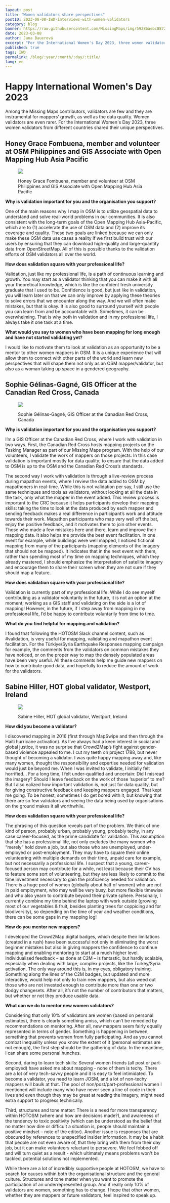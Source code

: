 ```yaml
---
layout: post
title: "Women validators share perspectives"
postID: 2023-08-08-IWD-interviews-with-women-validators
category: blog
banner: https://raw.githubusercontent.com/MissingMaps/img/59286aebc8872b68a7024a70e0b031944f916f58/missingmaps-blog-2023-03-08_IWD_banner.jpg
date: 2023-03-08
author: Jana Bauerová
excerpt: "For the International Women's Day 2023, three women validators from different countries shared their unique perspectives"
published: true
tags: IWD
permalink: /blog/:year/:month/:day/:title/
lang: en
---
```


# Happy International Women's Day 2023

Among the Missing Maps contributors, validators are few and they are instrumental for mappers’ growth, as well as the data quality. Women validators are even rarer. For the International Women's Day 2023, three women validators from different countries shared their unique perspectives.

## Honey Grace Fombuena, member and volunteer at OSM Philippines and GIS Associate with Open Mapping Hub Asia Pacific

<figure>
<img src="https://raw.githubusercontent.com/MissingMaps/img/59286aebc8872b68a7024a70e0b031944f916f58/missingmaps-blog-2023-03-08_IWD_Honey.png">
<p class="caption">Honey Grace Fombuena, member and volunteer at OSM Philippines and GIS Associate with Open Mapping Hub Asia Pacific
</p>
</figure>

**Why is validation important for you and the organisation you support?**

One of the main reasons why I map in OSM is to utilize geospatial data to understand and solve real-world problems in our communities. It is also consistent with the long-term goals of the Open Mapping Hub Asia-Pacific, which are to (1) accelerate the use of OSM data and (2) improve its coverage and quality. These two goals are linked because we can only make these OSM data use cases a reality if we first build trust with our users by ensuring that they can download high-quality and large-quantity data from OpenStreetMap. All of this is possible thanks to the validation efforts of OSM validators all over the world.

**How does validation square with your professional life?**

Validation, just like my professional life, is a path of continuous learning and growth. You may start as a validator thinking that you can make it with all your theoretical knowledge, which is like the confident fresh university graduate that I used to be. Confidence is good, but just like in validation, you will learn later on that we can only improve by applying these theories to solve errors that we encounter along the way. And we will often make mistakes, but that is okay. It is also good to surround yourself with people you can learn from and be accountable with. Sometimes, it can be overwhelming. That is why both in validation and in my professional life, I always take it one task at a time.

**What would you say to women who have been mapping for long enough and have not started validating yet?**

I would like to motivate them to look at validation as an opportunity to be a mentor to other women mappers in OSM. It is a unique experience that will allow them to connect with other parts of the world and learn new perspectives that will shape them not only as an OSM mapper/validator, but also as a woman taking up space in a gendered geography.

## Sophie Gélinas-Gagné, GIS Officer at the Canadian Red Cross, Canada

<figure>
<img src="https://github.com/Sophie-GelinasGagne/img/ce2ff0bd3130eb5fbb14b3364c7947dce7ecba1d/missingmaps-blog-2023-03-08_IWD_Sophie.png">
<p class="caption">Sophie Gélinas-Gagné, GIS Officer at the Canadian Red Cross, Canada
</p>
</figure>

**Why is validation important for you and the organisation you support?**

I’m a GIS Officer at the Canadian Red Cross, where I work with validation in two ways. 
First, the Canadian Red Cross hosts mapping projects on the Tasking Manager as part of our Missing Maps program. With the help of our volunteers, I validate the work of mappers on those projects. In this case validation is important mostly for data quality; to ensure that the data added to OSM is up to the OSM and the Canadian Red Cross’s standards.

The second way I work with validation is through a live-review process during mapathon events, where I review the data added to OSM by mapathoners in real-time. While this is not validation per say, I still use the same techniques and tools as validators, without looking at all the data in the task, only what the mapper in the event added. This review process is important to the CRC because it helps participants develop their mapping skills: taking the time to look at the data produced by each mapper and sending feedback makes a real difference in participant’s work and attitude towards their work. Mapathon participants who map very well off the bat, enjoy the positive feedback, and it motivates them to join other events. Those who made a few mistakes here and there, learn and improve their mapping data. It also helps me provide the best event facilitation. In one event for example, while buildings were well mapped, I noticed fictional mapping from many of the participants (mapping elements of the imagery that should not be mapped). It indicates that in the next event with them, rather than spending most of my time on mapping techniques, which they already mastered, I should emphasize the interpretation of satellite imagery and encourage them to share their screen when they are not sure if they should map a feature.

**How does validation square with your professional life?**

Validation is currently part of my professional life. While I do see myself contributing as a validator voluntarily in the future, it is not an option at the moment; working as a GIS staff and validating on the side is a lot of mapping! However, in the future, if I step away from mapping in my professional life, I’d be happy to contribute voluntarily from time to time. 

**What do you find helpful for mapping and validation?**

I found that following the HOTOSM Slack channel content, such as #validation, is very useful for mapping, validating and mapathon event facilitation. 
For the Türkiye/Syria Earthquake Responses mapping campaign for example, the comments from the validators on common mistakes they have noticed, or on the proper way to map the densely populated areas have been very useful. All these comments help me guide new mappers on how to contribute good data, and hopefully to reduce the amount of work for the validators. 

## Sabine Hiller, HOT global validator, Westport, Ireland

<figure>
<img src="https://raw.githubusercontent.com/MissingMaps/img/59286aebc8872b68a7024a70e0b031944f916f58/missingmaps-blog-2023-03-08_IWD_Sabine.png">
<p class="caption">Sabine Hiller, HOT global validator, Westport, Ireland
</p>
</figure>

**How did you become a validator?**

I discovered mapping in 2016 (first through MapSwipe and then through the Haiti hurricane activation). As I’ve always had a keen interest in social and global justice, it was no surprise that Crowd2Map’s fight against gender-based violence appealed to me. I cut my teeth on project 1788, but never thought of becoming a validator. I was quite happy mapping away and, like many women, thought the responsibility and expertise needed for validation would just be beyond me. When I was invited to validate, I initially felt horrified… For a long time, I felt under-qualified and uncertain: Did I misread the imagery? Should I leave feedback on the work of those ‘superior’ to me? But I also  ealized how important validation is, not just for data quality, but for giving constructive feedback and keeping mappers engaged. That kept me going. To be honest, sometimes I do get bored with it, but knowing that there are so few validators and seeing the data being used by organisations on the ground makes it all worthwhile.

**How does validation square with your professional life?**

The phrasing of this question reveals part of the problem. We think of one kind of person, probably urban, probably young, probably techy, in any case career-focused, as the prime candidate for validation. This assumption that she has a professional life, not only excludes the many women who “merely” hold down a job, but also those who are unemployed, under-employed or post-employment. They may have to square their online volunteering with multiple demands on their time, unpaid care for example, but not necessarily  a professional life. I suspect that a young, career-focused person may contribute for a while, not least because their CV has to feature some sort of volunteering, but they are less likely to commit to the time investment necessary to gain the proficiency needed for validation. There is a huge pool of women (globally about half of women) who are not in paid employment, who may well be very busy, but more flexible timewise and who also yearn to contribute beyond their private sphere. Personally, I currently combine my time behind the laptop with work outside (growing most of our vegetables & fruit, besides planting trees for coppicing and for biodiversity), so depending on the time of year and weather conditions, there can be some gaps in my mapping log!

**How do you mentor new mappers?**

I developed the Crowd2Map digital badges, which despite their limitations (created in a rush) have been successful not only in eliminating the worst beginner mistakes but also in giving mappers the confidence to continue mapping and enabling mentoring to start at a much higher level. Individualised feedback – as done at C2M – is fantastic, but hardly scalable, especially when dealing with large, complex projects, like the Turkey/Syria activation. The only way around this is, in my eyes, obligatory training. Something along the lines of the C2M badges, but updated and more interactive, would help not only to train new mappers, but also weed out those who are not invested enough to contribute more than one or two dodgy changesets. After all, it’s not the number of contributors that matters, but whether or not they produce usable data.

**What can we do to mentor new women validators?**

Considering that only 10% of validators are women (based on personal estimates), there is clearly something amiss, which can’t be remedied by recommendations on mentoring. After all, new mappers seem fairly equally represented in terms of gender. Something is happening in between, something that prevents women from fully participating. And as you cannot combat inequality unless you know the extent of it (personal estimates are not enough), the first step should be the gathering of data. In the meantime, I can share some personal hunches. 

Second, daring to learn tech skills: Several women friends (all post or part-employed) have asked me about mapping - none of them is techy. There are a lot of very tech-savvy people and it is easy to feel intimidated. To become a validator, you need to learn JOSM, and a lot of non-techy mappers will baulk at that. The pool of non/post/part-professional women I mentioned will include many who have never seen a line of code in their lives and even though they may be great at reading the imagery, might need extra support to progress technically.

Third, structures and tone matter: There is a need for more transparency within HOTOSM (where and how are decisions made?), and awareness of the tendency to toxic positivity (which can be understood as the belief that no matter how dire or difficult a situation is, people should maintain a positive mindset – note of the editor). Another issue is responses that are obscured by references to unspecified insider information. It may be a habit that people are not even aware of, that they bring with them from their day job, but it can make volunteers reluctant to persevere. We feel fobbed off and will turn quiet as a result - which ultimately means problems won't be tackled, potential solutions not implemented. 

While there are a lot of incredibly supportive people at HOTOSM, we have to search for causes within both the organisational structure and the general culture. Structures and tone matter when you want to promote the participation of an underrepresented group. And if really only 10% of validators are women, something has to change. I hope that other women, whether they are mappers or future validators, feel inspired to speak up.
